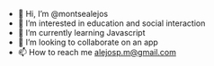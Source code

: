 - 👋 Hi, I’m @montsealejos
- 👀 I’m interested in education and social interaction
- 🌱 I’m currently learning Javascript
- 💞️ I’m looking to collaborate on an app
- 📫 How to reach me alejosp.m@gmail.com

<!---
montsealejos/montsealejos is a ✨ special ✨ repository because its `README.md` (this file) appears on your GitHub profile.
You can click the Preview link to take a look at your changes.
--->
